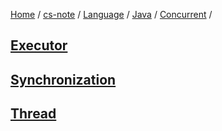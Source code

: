 [Home](https://mengxianbin.github.io) /
[cs-note](https://mengxianbin.github.io/cs-note) /
[Language](https://mengxianbin.github.io/cs-note/content/language) /
[Java](https://mengxianbin.github.io/cs-note/content/language/java) /
[Concurrent](https://mengxianbin.github.io/cs-note/content/language/java/concurrent) /

## [Executor](https://mengxianbin.github.io/cs-note/content/language/java/concurrent/executor)

## [Synchronization](https://mengxianbin.github.io/cs-note/content/language/java/concurrent/synchronization)

## [Thread](https://mengxianbin.github.io/cs-note/content/language/java/concurrent/thread)
